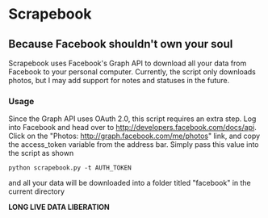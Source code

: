 # Scrapebook 

## Because Facebook shouldn't own your soul

Scrapebook uses Facebook's Graph API to download all your data from Facebook to your personal computer. Currently, the script only downloads photos, but I may add support for notes and statuses in the future. 

### Usage

Since the Graph API uses OAuth 2.0, this script requires an extra step. Log into Facebook and head over to <http://developers.facebook.com/docs/api>. Click on the "Photos: http://graph.facebook.com/me/photos" link, and copy the access_token variable from the address bar. Simply pass this value into the script as shown 

    python scrapebook.py -t AUTH_TOKEN
    
and all your data will be downloaded into a folder titled "facebook" in the current directory

**LONG LIVE DATA LIBERATION**



